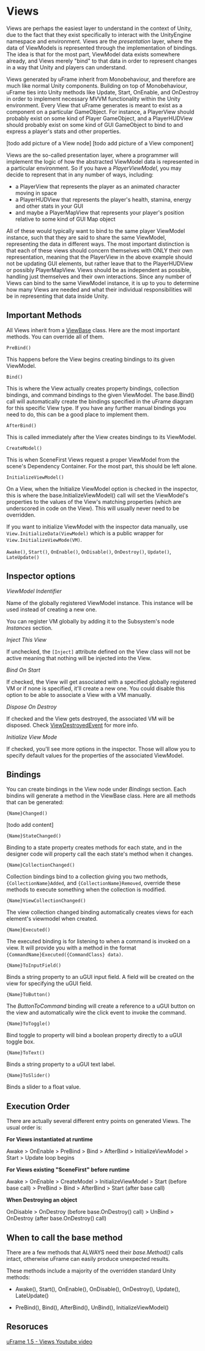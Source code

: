 # Views

Views are perhaps the easiest layer to understand in the context of Unity, due to the fact that they exist specifically to interact with the UnityEngine namespace and environment. Views are the _presentation_ layer, where the data of ViewModels is represented through the implementation of bindings. The idea is that for the most part, ViewModel data exists somewhere already, and Views merely "bind" to that data in order to represent changes in a way that Unity and players can understand.

Views generated by uFrame inherit from Monobehaviour, and therefore are much like normal Unity components. Building on top of Monobehaviour, uFrame ties into Unity methods like Update, Start, OnEnable, and OnDestroy in order to implement necessary MVVM functionality within the Unity environment. Every View that uFrame generates is meant to exist as a component on a particular GameObject. For instance, a PlayerView should probably exist on some kind of Player GameObject, and a PlayerHUDView should probably exist on some kind of GUI GameObject to bind to and express a player's stats and other properties.

[todo add picture of a View node]
[todo add picture of a View component]

Views are the so-called presentation layer, where a programmer will implement the logic of how the abstracted ViewModel data is represented in a particular environment. So if you have a _PlayerViewModel_, you may decide to represent that in any number of ways, including:

* a PlayerView that represents the player as an animated character moving in space
* a PlayerHUDView that represents the player's health, stamina, energy and other stats in your GUI
* and maybe a PlayerMapView that represents your player's position relative to some kind of GUI Map object

All of these would typically want to bind to the same player ViewModel instance, such that they are said to share the same ViewModel, representing the data in different ways. The most important distinction is that each of these views should concern themselves with ONLY their own representation, meaning that the PlayerView in the above example should not be updating GUI elements, but rather leave that to the PlayerHUDView or possibly PlayerMapView. Views should be as independent as possible, handling just themselves and their own interactions. Since any number of Views can bind to the same ViewModel instance, it is up to you to determine how many Views are needed and what their individual responsibilities will be in representing that data inside Unity.

## Important Methods

All Views inherit from a [ViewBase](classes/viewbase.md) class. Here are the most important methods. You can override all of them.

`PreBind()`

This happens before the View begins creating bindings to its given ViewModel.

`Bind()`

This is where the View actually creates property bindings, collection bindings, and command bindings to the given ViewModel. The base.Bind() call will automatically create the bindings specified in the uFrame diagram for this specific View type. If you have any further manual bindings you need to do, this can be a good place to implement them.

`AfterBind()`

This is called immediately after the View creates bindings to its ViewModel.

`CreateModel()`

This is when SceneFirst Views request a proper ViewModel from the scene's Dependency Container. For the most part, this should be left alone.

`InitializeViewModel()`

On a View, when the Initialize ViewModel option is checked in the inspector, this is where the base.InitializeViewModel() call will set the ViewModel's properties to the values of the View's matching properties (which are underscored in code on the View). This will usually never need to be overridden.

If you want to initialize ViewModel with the inspector data manually, use `View.InitializeData(ViewModel)` which is a public wrapper for `View.InitializeViewMode(VM)`.

`Awake()`, `Start()`, `OnEnable()`, `OnDisable()`, `OnDestroy()`, `Update()`, `LateUpdate()`

## Inspector options

*ViewModel Indentifier*

Name of the globally registered ViewModel instance. This instance will be used instead of creating a new one.

You can register VM globally by adding it to the Subsystem's node _Instances_ section.

*Inject This View*

If unchecked, the `[Inject]` attribute defined on the View class will not be active meaning that nothing will be injected into the View.

*Bind On Start*

If checked, the View will get associated with a specified globally registered VM or if none is specified, it'll create a new one. You could disable this option to be able to associate a View with a VM manually.

*Dispose On Destroy*

If checked and the View gets destroyed, the associated VM will be disposed. Check [ViewDestroyedEvent](classes/viewdestroyedevent.md) for more info.

*Initialize View Mode*

If checked, you'll see more options in the inspector. Those will allow you to specify default values for the properties of the associated ViewModel.

## Bindings

You can create bindings in the View node under _Bindings_ section. Each bindins will generate a method in the ViewBase class. Here are all methods that can be generated:

`{Name}Changed()`

[todo add content]

`{Name}StateChanged()`

Binding to a state property creates methods for each state, and in the designer code will property call the each state's method when it changes.

`{Name}CollectionChanged()`

Collection bindings bind to a collection giving you two methods, `{CollectionName}Added`, and `{CollectionName}Removed`, override these methods to execute something when the collection is modified.

`{Name}ViewCollectionChanged()`

The view collection changed binding automatically creates views for each element's viewmodel when created.

`{Name}Executed()`

The executed binding is for listening to when a command is invoked on a view. It will provide you with a method in the format `{CommandName}Executed({CommandClass} data)`.

`{Name}ToInputField()`

Binds a string property to an uGUI input field. A field will be created on the view for specifying the uGUI field.

`{Name}ToButton()`

The _ButtonToCommand_ binding will create a reference to a uGUI button on the view and automatically wire the click event to invoke the command.

`{Name}ToToggle()`

Bind toggle to property will bind a boolean property directly to a uGUI toggle box.

`{Name}ToText()`

Binds a string property to a uGUI text label.

`{Name}ToSlider()`

Binds a slider to a float value.

## Execution Order

There are actually several different entry points on generated Views. The usual order is:

**For Views instantiated at runtime**

Awake > OnEnable > PreBind > Bind > AfterBind > InitializeViewModel > Start > Update loop begins

**For Views existing "SceneFirst" before runtime**

Awake > OnEnable > CreateModel > InitializeViewModel > Start (before base call) > PreBind > Bind > AfterBind > Start (after base call)

**When Destroying an object**

OnDisable > OnDestroy (before base.OnDestroy() call) > UnBind > OnDestroy (after base.OnDestroy() call)

## When to call the base method

There are a few methods that ALWAYS need their _base.Method()_ calls intact, otherwise uFrame can easily produce unexpected results.

These methods include a majority of the overridden standard Unity methods:

- Awake(), Start(), OnEnable(), OnDisable(), OnDestroy(), Update(), LateUpdate()

- PreBind(), Bind(), AfterBind(), UnBind(), InitializeViewModel()

## Resoruces
[uFrame 1.5 - Views Youtube video](https://www.youtube.com/watch?v=P4BX0SI9wBk)
